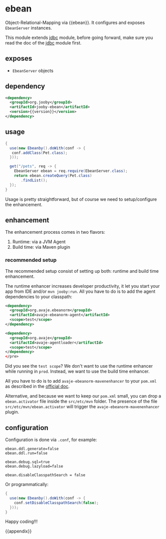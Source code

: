# ebean

Object-Relational-Mapping via {{ebean}}. It configures and exposes ```EbeanServer``` instances.

This module extends [jdbc](/doc/jdbc) module, before going forward, make sure you read the doc of the [jdbc](/doc/jooby-dbc) module first.
 
## exposes

* ```EbeanServer``` objects

## dependency

```xml
<dependency>
  <groupId>org.jooby</groupId>
  <artifactId>jooby-ebean</artifactId>
  <version>{{version}}</version>
</dependency>
```

## usage

```java
{
  use(new Ebeanby().doWith(conf -> {
   conf.addClass(Pet.class);
  }));

  get("/pets", req -> {
    EbeanServer ebean = req.require(EbeanServer.class);
    return ebean.createQuery(Pet.class)
       .findList();
  });
}
```

Usage is pretty straightforward, but of course we need to setup/configure the enhancement.

## enhancement
The enhancement process comes in two flavors:

1. Runtime: via a JVM Agent</li>
2. Build time: via Maven plugin</li>

### recommended setup

The recommended setup consist of setting up both: runtime and build time enhancement.

The runtime enhancer increases developer productivity, it let you start your app from IDE
and/or ```mvn jooby:run```. All you have to do is to add the agent dependencies to your
classpath:

```xml
<dependency>
  <groupId>org.avaje.ebeanorm</groupId>
  <artifactId>avaje-ebeanorm-agent</artifactId>
  <scope>test</scope>
</dependency>

<dependency>
  <groupId>org.avaje</groupId>
  <artifactId>avaje-agentloader</artifactId>
  <scope>test</scope>
</dependency>
</pre>
```

Did you see the ```test scope```? We don't want to use the runtime enhancer while
running in ```prod```. Instead, we want to use the build time enhancer.

All you have to do is to add ```avaje-ebeanorm-mavenenhancer``` to your ```pom.xml``` as described
in the [official doc](http://ebean-orm.github.io/docs#enhance_maven).

Alternative, and because we want to keep our ```pom.xml``` small, you can drop a ```ebean.activator```
file inside the ```src/etc/mvn``` folder. The presence of the file ```src/etc/mvn/ebean.activator```
will trigger the ```avaje-ebeanorm-mavenenhancer``` plugin.

## configuration

Configuration is done via ```.conf```, for example:

```properties
ebean.ddl.generate=false
ebean.ddl.run=false

ebean.debug.sql=true
ebean.debug.lazyload=false

ebean.disableClasspathSearch = false
```

Or programmatically:

```java
{
  use(new Ebeanby().doWith(conf -> {
    conf.setDisableClasspathSearch(false);
  }));
}
```

Happy coding!!!

{{appendix}}
